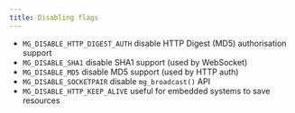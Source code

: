 ```yaml
---
title: Disabling flags
---
```


- `MG_DISABLE_HTTP_DIGEST_AUTH` disable HTTP Digest (MD5) authorisation support
- `MG_DISABLE_SHA1` disable SHA1 support (used by WebSocket)
- `MG_DISABLE_MD5` disable MD5 support (used by HTTP auth)
- `MG_DISABLE_SOCKETPAIR` disable `mg_broadcast()` API
- `MG_DISABLE_HTTP_KEEP_ALIVE` useful for embedded systems to save resources
